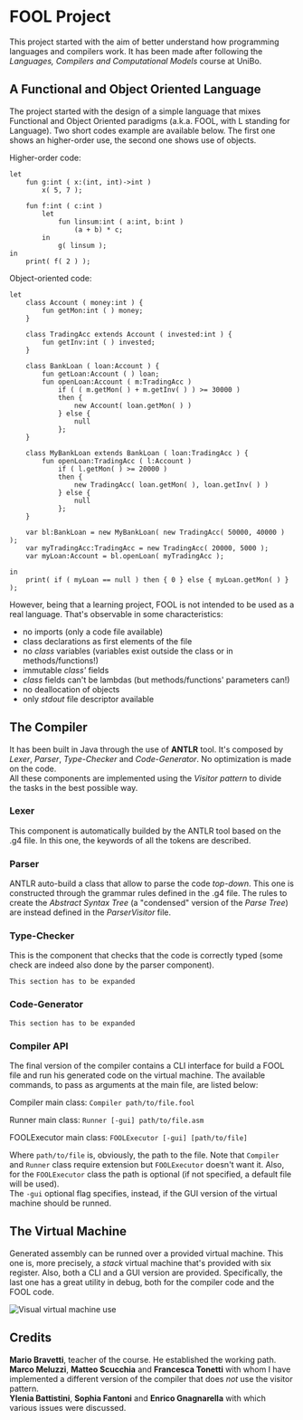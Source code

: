 # FOOL Project

This project started with the aim of better understand how programming languages and compilers work. It has been made after following the *Languages, Compilers and Computational Models* course at UniBo.

## A Functional and Object Oriented Language

The project started with the design of a simple language that mixes Functional and Object Oriented paradigms (a.k.a. FOOL, with L standing for Language). Two short codes example are available below. The first one shows an higher-order use, the second one shows use of objects.

Higher-order code:

    let
        fun g:int ( x:(int, int)->int )
            x( 5, 7 );

        fun f:int ( c:int )
            let
                fun linsum:int ( a:int, b:int )
                    (a + b) * c;
            in 
                g( linsum );   
    in
        print( f( 2 ) );

Object-oriented code:
    
    let
        class Account ( money:int ) {
            fun getMon:int ( ) money;
        }
  
        class TradingAcc extends Account ( invested:int ) {
            fun getInv:int ( ) invested;
        }

        class BankLoan ( loan:Account ) {
            fun getLoan:Account ( ) loan;
            fun openLoan:Account ( m:TradingAcc )
                if ( ( m.getMon( ) + m.getInv( ) ) >= 30000 ) 
                then {
                    new Account( loan.getMon( ) )
                } else {
                    null
                };
        } 

        class MyBankLoan extends BankLoan ( loan:TradingAcc ) {
            fun openLoan:TradingAcc ( l:Account )
                if ( l.getMon( ) >= 20000 ) 
                then {
                    new TradingAcc( loan.getMon( ), loan.getInv( ) )
                } else {
                    null
                };
        }

        var bl:BankLoan = new MyBankLoan( new TradingAcc( 50000, 40000 ) );
        var myTradingAcc:TradingAcc = new TradingAcc( 20000, 5000 );
        var myLoan:Account = bl.openLoan( myTradingAcc );

    in
        print( if ( myLoan == null ) then { 0 } else { myLoan.getMon( ) } );

However, being that a learning project, FOOL is not intended to be used as a real language. That's observable in some characteristics:

* no imports (only a code file available)
* class declarations as first elements of the file
* no *class* variables (variables exist outside the class or in methods/functions!)
* immutable *class'* fields
* *class* fields can't be lambdas (but methods/functions' parameters can!)
* no deallocation of objects
* only *stdout* file descriptor available

## The Compiler

It has been built in Java through the use of **ANTLR** tool. It's composed by *Lexer*, *Parser*, *Type-Checker* and *Code-Generator*. No optimization is made on the code.</br>
All these components are implemented using the *Visitor pattern* to divide the tasks in the best possible way.

### Lexer
This component is automatically builded by the ANTLR tool based on the .g4 file. In this one, the keywords of all the tokens are described.

### Parser
ANTLR auto-build a class that allow to parse the code *top-down*. This one is constructed through the grammar rules defined in the .g4 file. The rules to create the *Abstract Syntax Tree* (a "condensed" version of the *Parse Tree*) are instead defined in the *ParserVisitor* file.

### Type-Checker
This is the component that checks that the code is correctly typed (some check are indeed also done by the parser component). 

    This section has to be expanded
    
### Code-Generator

    This section has to be expanded

### Compiler API
The final version of the compiler contains a CLI interface for build a FOOL file and run his generated code on the virtual machine. The available commands, to pass as arguments at the main file, are listed below:</br>

Compiler main class: `Compiler path/to/file.fool`

Runner main class: `Runner [-gui] path/to/file.asm`

FOOLExecutor main class: `FOOLExecutor [-gui] [path/to/file]`

Where `path/to/file` is, obviously, the path to the file. Note that `Compiler` and `Runner` class require extension but `FOOLExecutor` doesn't want it. Also, for the `FOOLExecutor` class the path is optional (if not specified, a default file will be used).</br>
The `-gui` optional flag specifies, instead, if the GUI version of the virtual machine should be runned.

## The Virtual Machine
Generated assembly can be runned over a provided virtual machine. This one is, more precisely, a *stack* virtual machine that's provided with six register. Also, both a CLI and a GUI version are provided. Specifically, the last one has a great utility in debug, both for the compiler code and the FOOL code.

![Visual virtual machine use](res/visual-virtual-machine.gif)

## Credits
**Mario Bravetti**, teacher of the course. He established the working path.</br>
**Marco Meluzzi**, **Matteo Scucchia** and **Francesca Tonetti** with whom I have implemented a different version of the compiler that does *not* use the visitor pattern.</br>
**Ylenia Battistini**, **Sophia Fantoni** and **Enrico Gnagnarella** with which various issues were discussed.